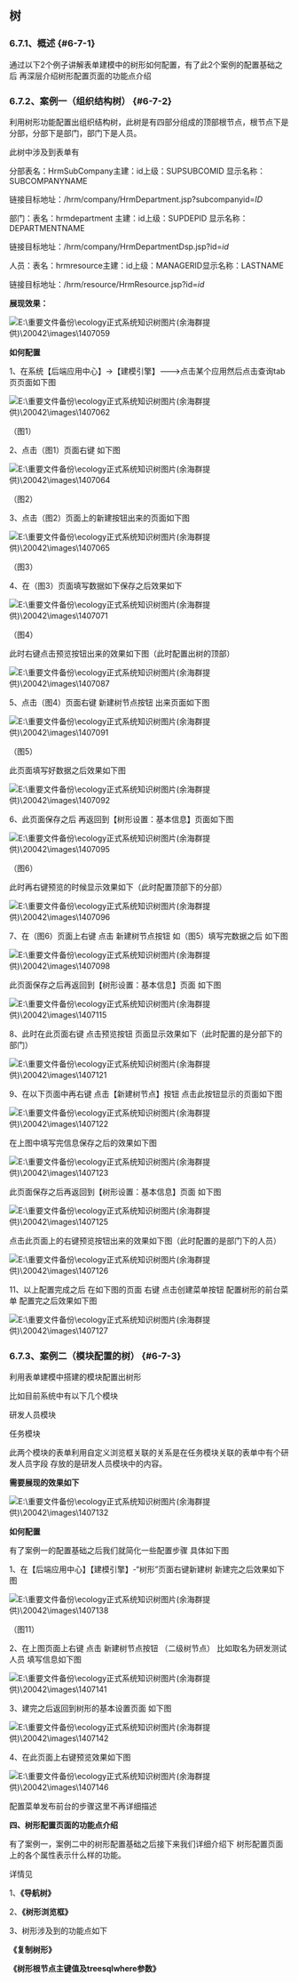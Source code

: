 ## 树

### ****6.7.1、概述**** {#6-7-1}

通过以下2个例子讲解表单建模中的树形如何配置，有了此2个案例的配置基础之后 再深层介绍树形配置页面的功能点介绍

### ****6.7.2、案例一（组织结构树）**** {#6-7-2}

利用树形功能配置出组织结构树，此树是有四部分组成的顶部根节点，根节点下是分部，分部下是部门，部门下是人员。

此树中涉及到表单有

分部表名：HrmSubCompany主建：id上级：SUPSUBCOMID 显示名称：SUBCOMPANYNAME

链接目标地址：/hrm/company/HrmDepartment.jsp?subcompanyid=$ID$

部门：表名：hrmdepartment 主建：id上级：SUPDEPID 显示名称：DEPARTMENTNAME

链接目标地址：/hrm/company/HrmDepartmentDsp.jsp?id=$id$

人员：表名：hrmresource主建：id上级：MANAGERID显示名称：LASTNAME

链接目标地址：/hrm/resource/HrmResource.jsp?id=$id$

**展现效果：**

![E:\重要文件备份\ecology正式系统知识树图片(余海群提供)\20042\images\1407059](../assets/ezhong_yao_wen_jian_bei_4efd5c_ecology_zheng_shi_xi_tong_zhi_shi_shu_tu_724728_yu_hai_qun_ti_4f9b295c_2.png)

**如何配置**

1、在系统【后端应用中心】→【建模引擎】---&gt;点击某个应用然后点击查询tab页页面如下图

![E:\重要文件备份\ecology正式系统知识树图片(余海群提供)\20042\images\1407062](../assets/ezhong_yao_wen_jian_bei_4efd5c_ecology_zheng_shi_xi_tong_zhi_shi_shu_tu_724728_yu_hai_qun_ti_4f9b295c_2.png)

（图1）

2、点击（图1）页面右键 如下图

![E:\重要文件备份\ecology正式系统知识树图片(余海群提供)\20042\images\1407064](../assets/ezhong_yao_wen_jian_bei_4efd5c_ecology_zheng_shi_xi_tong_zhi_shi_shu_tu_724728_yu_hai_qun_ti_4f9b295c_2.png)

（图2）

3、点击（图2）页面上的新建按钮出来的页面如下图

![E:\重要文件备份\ecology正式系统知识树图片(余海群提供)\20042\images\1407065](../assets/ezhong_yao_wen_jian_bei_4efd5c_ecology_zheng_shi_xi_tong_zhi_shi_shu_tu_724728_yu_hai_qun_ti_4f9b295c_2.png)

（图3）

4、在（图3）页面填写数据如下保存之后效果如下

![E:\重要文件备份\ecology正式系统知识树图片(余海群提供)\20042\images\1407071](../assets/ezhong_yao_wen_jian_bei_4efd5c_ecology_zheng_shi_xi_tong_zhi_shi_shu_tu_724728_yu_hai_qun_ti_4f9b295c_2.png)

（图4）

此时右键点击预览按钮出来的效果如下图（此时配置出树的顶部）

![E:\重要文件备份\ecology正式系统知识树图片(余海群提供)\20042\images\1407087](../assets/ezhong_yao_wen_jian_bei_4efd5c_ecology_zheng_shi_xi_tong_zhi_shi_shu_tu_724728_yu_hai_qun_ti_4f9b295c_2.png)

5、点击（图4）页面右键 新建树节点按钮 出来页面如下图

![E:\重要文件备份\ecology正式系统知识树图片(余海群提供)\20042\images\1407091](../assets/ezhong_yao_wen_jian_bei_4efd5c_ecology_zheng_shi_xi_tong_zhi_shi_shu_tu_724728_yu_hai_qun_ti_4f9b295c_2.png)

（图5）

此页面填写好数据之后效果如下图

![E:\重要文件备份\ecology正式系统知识树图片(余海群提供)\20042\images\1407092](../assets/ezhong_yao_wen_jian_bei_4efd5c_ecology_zheng_shi_xi_tong_zhi_shi_shu_tu_724728_yu_hai_qun_ti_4f9b295c_2.png)

6、此页面保存之后 再返回到【树形设置：基本信息】页面如下图

![E:\重要文件备份\ecology正式系统知识树图片(余海群提供)\20042\images\1407095](../assets/ezhong_yao_wen_jian_bei_4efd5c_ecology_zheng_shi_xi_tong_zhi_shi_shu_tu_724728_yu_hai_qun_ti_4f9b295c_2.png)

（图6）

此时再右键预览的时候显示效果如下（此时配置顶部下的分部）

![E:\重要文件备份\ecology正式系统知识树图片(余海群提供)\20042\images\1407096](../assets/ezhong_yao_wen_jian_bei_4efd5c_ecology_zheng_shi_xi_tong_zhi_shi_shu_tu_724728_yu_hai_qun_ti_4f9b295c_2.png)

7、在（图6）页面上右键 点击 新建树节点按钮 如（图5）填写完数据之后 如下图

![E:\重要文件备份\ecology正式系统知识树图片(余海群提供)\20042\images\1407098](../assets/ezhong_yao_wen_jian_bei_4efd5c_ecology_zheng_shi_xi_tong_zhi_shi_shu_tu_724728_yu_hai_qun_ti_4f9b295c_2.png)

此页面保存之后再返回到【树形设置：基本信息】页面 如下图

![E:\重要文件备份\ecology正式系统知识树图片(余海群提供)\20042\images\1407115](../assets/ezhong_yao_wen_jian_bei_4efd5c_ecology_zheng_shi_xi_tong_zhi_shi_shu_tu_724728_yu_hai_qun_ti_4f9b295c_2.png)

8、此时在此页面右键 点击预览按钮 页面显示效果如下（此时配置的是分部下的部门）

![E:\重要文件备份\ecology正式系统知识树图片(余海群提供)\20042\images\1407121](../assets/ezhong_yao_wen_jian_bei_4efd5c_ecology_zheng_shi_xi_tong_zhi_shi_shu_tu_724728_yu_hai_qun_ti_4f9b295c_2.png)

9、在以下页面中再右键 点击【新建树节点】按钮 点击此按钮显示的页面如下图

![E:\重要文件备份\ecology正式系统知识树图片(余海群提供)\20042\images\1407122](../assets/ezhong_yao_wen_jian_bei_4efd5c_ecology_zheng_shi_xi_tong_zhi_shi_shu_tu_724728_yu_hai_qun_ti_4f9b295c_2.png)

在上图中填写完信息保存之后的效果如下图

![E:\重要文件备份\ecology正式系统知识树图片(余海群提供)\20042\images\1407123](../assets/ezhong_yao_wen_jian_bei_4efd5c_ecology_zheng_shi_xi_tong_zhi_shi_shu_tu_724728_yu_hai_qun_ti_4f9b295c_2.png)

此页面保存之后再返回到【树形设置：基本信息】页面 如下图

![E:\重要文件备份\ecology正式系统知识树图片(余海群提供)\20042\images\1407125](../assets/ezhong_yao_wen_jian_bei_4efd5c_ecology_zheng_shi_xi_tong_zhi_shi_shu_tu_724728_yu_hai_qun_ti_4f9b295c_2.png)

点击此页面上的右键预览按钮出来的效果如下图（此时配置的是部门下的人员）

![E:\重要文件备份\ecology正式系统知识树图片(余海群提供)\20042\images\1407126](../assets/ezhong_yao_wen_jian_bei_4efd5c_ecology_zheng_shi_xi_tong_zhi_shi_shu_tu_724728_yu_hai_qun_ti_4f9b295c_2.png)

11、以上配置完成之后 在如下图的页面 右键 点击创建菜单按钮 配置树形的前台菜单 配置完之后效果如下图

![E:\重要文件备份\ecology正式系统知识树图片(余海群提供)\20042\images\1407127](../assets/ezhong_yao_wen_jian_bei_4efd5c_ecology_zheng_shi_xi_tong_zhi_shi_shu_tu_724728_yu_hai_qun_ti_4f9b295c_2.png)

### ****6.7.3、案例二（模块配置的树）**** {#6-7-3}

利用表单建模中搭建的模块配置出树形

比如目前系统中有以下几个模块

研发人员模块

任务模块

此两个模块的表单利用自定义浏览框关联的关系是在任务模块关联的表单中有个研发人员字段 存放的是研发人员模块中的内容。

**需要展现的效果如下**

![E:\重要文件备份\ecology正式系统知识树图片(余海群提供)\20042\images\1407132](../assets/ezhong_yao_wen_jian_bei_4efd5c_ecology_zheng_shi_xi_tong_zhi_shi_shu_tu_724728_yu_hai_qun_ti_4f9b295c_2.png)

**如何配置**

有了案例一的配置基础之后我们就简化一些配置步骤 具体如下图

1、在【后端应用中心】【建模引擎】-“树形”页面右键新建树 新建完之后效果如下图

![E:\重要文件备份\ecology正式系统知识树图片(余海群提供)\20042\images\1407138](../assets/ezhong_yao_wen_jian_bei_4efd5c_ecology_zheng_shi_xi_tong_zhi_shi_shu_tu_724728_yu_hai_qun_ti_4f9b295c_2.png)

（图11）

2、在上图页面上右键 点击 新建树节点按钮 （二级树节点） 比如取名为研发测试人员 填写信息如下图

![E:\重要文件备份\ecology正式系统知识树图片(余海群提供)\20042\images\1407141](../assets/ezhong_yao_wen_jian_bei_4efd5c_ecology_zheng_shi_xi_tong_zhi_shi_shu_tu_724728_yu_hai_qun_ti_4f9b295c_2.png)

3、建完之后返回到树形的基本设置页面 如下图

![E:\重要文件备份\ecology正式系统知识树图片(余海群提供)\20042\images\1407142](../assets/ezhong_yao_wen_jian_bei_4efd5c_ecology_zheng_shi_xi_tong_zhi_shi_shu_tu_724728_yu_hai_qun_ti_4f9b295c_2.png)

4、在此页面上右键预览效果如下图

![E:\重要文件备份\ecology正式系统知识树图片(余海群提供)\20042\images\1407146](../assets/ezhong_yao_wen_jian_bei_4efd5c_ecology_zheng_shi_xi_tong_zhi_shi_shu_tu_724728_yu_hai_qun_ti_4f9b295c_2.png)

配置菜单发布前台的步骤这里不再详细描述

**四、树形配置页面的功能点介绍**

有了案例一，案例二中的树形配置基础之后接下来我们详细介绍下 树形配置页面上的各个属性表示什么样的功能。

详情见

1、**《导航树》**

2、**《树形浏览框》**

3、树形涉及到的功能点如下

**《复制树形》**

**《树形根节点主键值及treesqlwhere参数》**